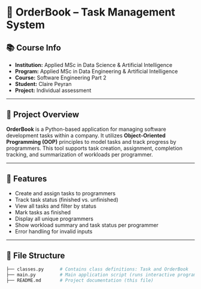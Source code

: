 # 🧾 OrderBook – Task Management System

## 📚 Course Info

- **Institution:** Applied MSc in Data Science & Artificial Intelligence  
- **Program:** Applied MSc in Data Engineering & Artificial Intelligence  
- **Course:** Software Engineering Part 2  
- **Student:** Claire Peyran  
- **Project:** Individual assessment  

---

## 🎯 Project Overview

**OrderBook** is a Python-based application for managing software development tasks within a company. It utilizes **Object-Oriented Programming (OOP)** principles to model tasks and track progress by programmers. This tool supports task creation, assignment, completion tracking, and summarization of workloads per programmer.

---

## 🧱 Features

- Create and assign tasks to programmers
- Track task status (finished vs. unfinished)
- View all tasks and filter by status
- Mark tasks as finished
- Display all unique programmers
- Show workload summary and task status per programmer
- Error handling for invalid inputs

---

## 📁 File Structure

```bash
├── classes.py      # Contains class definitions: Task and OrderBook
├── main.py         # Main application script (runs interactive program)
├── README.md       # Project documentation (this file)